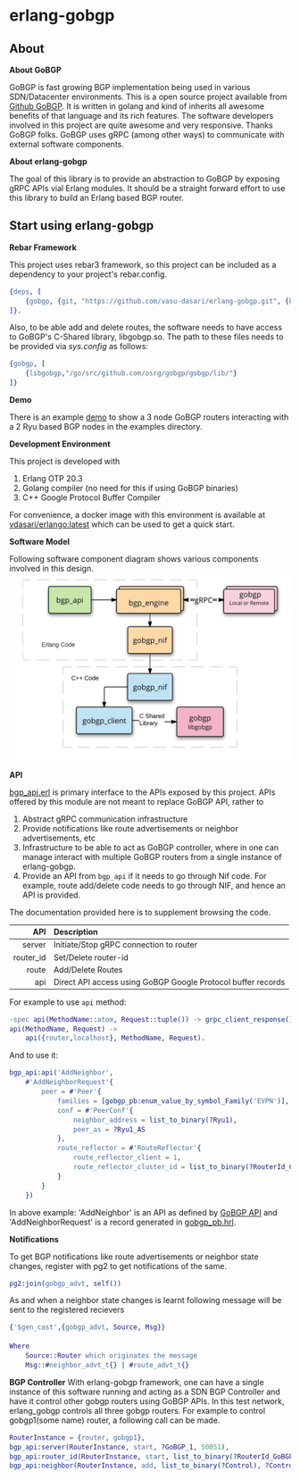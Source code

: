 # erlang-gobgp
## About
**About GoBGP**

GoBGP is fast growing BGP implementation being used in various SDN/Datacenter environments. This is a open source project available from [Github GoBGP](https://github.com/osrg/gobgp). It is written in golang and kind of inherits all awesome benefits of that language and its rich features. The software developers involved in this project are quite awesome and very responsive. Thanks GoBGP folks. GoBGP uses gRPC (among other ways) to communicate with external software components.

**About erlang-gobgp**

The goal of this library is to provide an abstraction to GoBGP by exposing gRPC APIs vial Erlang modules. It should be a straight forward effort to use this library to build an Erlang based BGP router.

## Start using erlang-gobgp
**Rebar Framework**

This project uses rebar3 framework, so this project can be included as a dependency to your project's rebar.config.

```erlang
{deps, [
    {gobgp, {git, "https://github.com/vasu-dasari/erlang-gobgp.git", {branch, "master"}}}
]}.
```

Also, to be able add and delete routes, the software needs to have access to GoBGP's C-Shared library, libgobgp.so. The path to these files needs to be provided via _sys.config_ as follows:

```erlang
{gobgp, [
    {libgobgp,"/go/src/github.com/osrg/gobgp/gobgp/lib/"}
]}
```

**Demo**

There is an example [demo](https://github.com/vasu-dasari/erlang-gobgp/tree/master/apps/examples) to show a 3 node GoBGP routers interacting with a 2 Ryu based BGP nodes in the examples directory.

**Development Environment**

This project is developed with
 1. Erlang OTP 20.3
 2. Golang compiler (no need for this if using GoBGP binaries)
 3. C++ Google Protocol Buffer Compiler

For convenience, a docker image with this environment is available at [vdasari/erlango:latest](https://hub.docker.com/r/vdasari/erlango/) which can be used to get a quick start.


**Software Model**

Following software component diagram shows various components involved in this design.
![Software Model](https://github.com/vasu-dasari/erlang-gobgp/blob/master/docs/Erlang%20GoBGP%20Software%20Model%20-%20Page.jpeg)

 **API**
 
 [bgp_api.erl](https://github.com/vasu-dasari/erlang-gobgp/blob/master/src/bgp_api.erl) is primary interface to the APIs exposed by this project. APIs offered by this module are not meant to replace GoBGP API, rather to
 
 1. Abstract gRPC communication infrastructure
 2. Provide notifications like route advertisements or neighbor advertisements, etc
 3. Infrastructure to be able to act as GoBGP controller, where in one can manage interact with multiple GoBGP routers from a single instance of erlang-gobgp.
 4. Provide an API from `bgp_api` if it needs to go through Nif code. For example, route add/delete code needs to go through NIF, and hence an API is provided.

The documentation provided here is to supplement browsing the code.

| API | Description |
| ------: | :------ |
|  server  |  Initiate/Stop gRPC connection to router  |
|  router_id  |  Set/Delete router-id  |
|  route  |  Add/Delete Routes  |
|  api  |  Direct API access using GoBGP Google Protocol buffer records  |

For example to use `api` method:
```erlang
-spec api(MethodName::atom, Request::tuple()) -> grpc_client_response().
api(MethodName, Request) ->
    api({router,localhost}, MethodName, Request).
```
And to use it:

```erlang
bgp_api:api('AddNeighbor',
    #'AddNeighborRequest'{
        peer = #'Peer'{
            families = [gobgp_pb:enum_value_by_symbol_Family('EVPN')],
            conf = #'PeerConf'{
                neighbor_address = list_to_binary(?Ryu1),
                peer_as = ?Ryu1_AS
            },
            route_reflector = #'RouteReflector'{
                route_reflector_client = 1,
                route_reflector_cluster_id = list_to_binary(?RouterId_Control)
            }
        }
    })
```
In above example:
'AddNeighbor' is an API as defined by [GoBGP API](https://github.com/vasu-dasari/erlang-gobgp/blob/master/proto/gobgp.proto) and 'AddNeighborRequest' is a record generated in [gobgp_pb.hrl](https://github.com/vasu-dasari/erlang-gobgp/blob/master/include/gobgp_pb.hrl).

**Notifications**

To get BGP notifications like route advertisements or neighbor state changes, register with pg2 to get notifications of the same.

```erlang
pg2:join(gobgp_advt, self())
```
As and when a neighbor state changes is learnt following message will be sent to the registered recievers

```erlang
{'$gen_cast',{gobgp_advt, Source, Msg}}

Where
    Source::Router which originates the message
    Msg::#neighbor_advt_t{} | #route_advt_t{}

```

**BGP Controller**
With erlang-gobgp framework, one can have a single instance of this software running and acting as a SDN BGP Controller and have it control other gobgp routers using GoBGP APIs. In this test network, erlang_gobgp controls all three gobgp routers. For example to control gobgp1(some name) router, a following call can be made.

```erlang
RouterInstance = {router, gobgp1},
bgp_api:server(RouterInstance, start, ?GoBGP_1, 50051),
bgp_api:router_id(RouterInstance, start, list_to_binary(?RouterId_GoBGP_1), ?GoBGP_1_AS),
bgp_api:neighbor(RouterInstance, add, list_to_binary(?Control), ?Control_AS, 'EVPN'),
```
